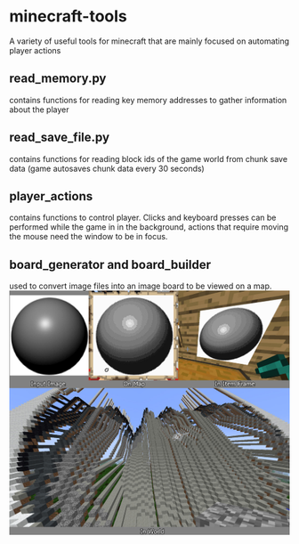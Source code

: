 # minecraft-tools
A variety of useful tools for minecraft that are mainly focused on automating player actions

## read_memory.py
contains functions for reading key memory addresses to gather information about the player

## read_save_file.py
contains functions for reading block ids of the game world from chunk save data (game autosaves chunk data every 30 seconds)

## player_actions
contains functions to control player. Clicks and keyboard presses can be performed while the game in in the background, actions that require moving the mouse need the window to be in focus.

## board_generator and board_builder
used to convert image files into an image board to be viewed on a map. 
![example board](https://github.com/TrevorBivi/minecraft-tools/raw/master/example%20board.jpg "example board")

